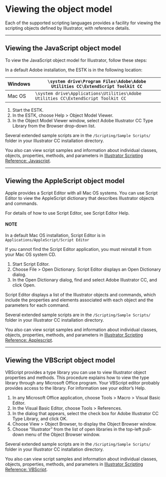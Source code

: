 <a id="introduction-viewingtheobjectmodel"></a>

# Viewing the object model

Each of the supported scripting languages provides a facility for viewing the scripting objects defined by Illustrator, with reference details.

---

<a id="introduction-viewingtheobjectmodel-javascript"></a>

## Viewing the JavaScript object model

To view the JavaScript object model for Illustrator, follow these steps:

In a default Adobe installation, the ESTK is in the following location:

| Windows   | `\system drive\Program Files\Adobe\Adobe Utilities CC\ExtendScript Toolkit CC`    |
|-----------|-----------------------------------------------------------------------------------|
| Mac OS    | `\system drive\Applications\Utilities\Adobe Utilities CC\ExtendScript Toolkit CC` |
1. Start the ESTK.
2. In the ESTK, choose Help > Object Model Viewer.
3. In the Object Model Viewer window, select Adobe lllustrator CC Type Library from the Browser drop-down list.

Several extended sample scripts are in the `/Scripting/Sample Scripts/` folder in your Illustrator CC installation directory.

You also can view script samples and information about individual classes, objects, properties, methods, and parameters in [Illustrator Scripting Reference: Javascript](../scriptingJavascript/forMoreInfo.md#scriptingjavascript-formoreinfo).

---

<a id="introduction-viewingtheobjectmodel-applescript"></a>

## Viewing the AppleScript object model

Apple provides a Script Editor with all Mac OS systems. You can use Script Editor to view the AppleScript dictionary that describes Illustrator objects and commands.

For details of how to use Script Editor, see Script Editor Help.

#### NOTE
In a default Mac OS installation, Script Editor is in `Applications/AppleScript/Script Editor`

If you cannot find the Script Editor application, you must reinstall it from your Mac OS system CD.

1. Start Script Editor.
2. Choose File > Open Dictionary. Script Editor displays an Open Dictionary dialog.
3. In the Open Dictionary dialog, find and select Adobe lllustrator CC, and click Open.

Script Editor displays a list of the Illustrator objects and commands, which include the properties and elements associated with each object and the parameters for each command.

Several extended sample scripts are in the `/Scripting/Sample Scripts/` folder in your Illustrator CC installation directory.

You also can view script samples and information about individual classes, objects, properties, methods, and parameters in [Illustrator Scripting Reference: Applescript](../scriptingApplescript/forMoreInfo.md#scriptingapplescript-formoreinfo).

---

<a id="introduction-viewingtheobjectmodel-vbscript"></a>

## Viewing the VBScript object model

VBScript provides a type library you can use to view Illustrator object properties and methods. This procedure explains how to view the type library through any Microsoft Office program. Your VBScript editor probably provides access to the library. For information see your editor’s Help.

1. In any Microsoft Office application, choose Tools > Macro > Visual Basic Editor.
2. In the Visual Basic Editor, choose Tools > References.
3. In the dialog that appears, select the check box for Adobe lllustrator CC Type Library, and click OK.
4. Choose View > Object Browser, to display the Object Browser window.
5. Choose “Illustrator” from the list of open libraries in the top-left pull-down menu of the Object Browser window.

Several extended sample scripts are in the `/Scripting/Sample Scripts/` folder in your lllustrator CC installation directory.

You also can view script samples and information about individual classes, objects, properties, methods, and parameters in [Illustrator Scripting Reference: VBScript](../scriptingVBScript/forMoreInfo.md#scriptingvbscript-formoreinfo).
